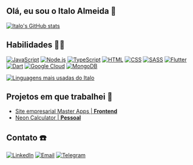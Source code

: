 ## Olá, eu sou o Italo Almeida 👋

[![Italo's GitHub stats](https://github-readme-stats.vercel.app/api?username=italoalmeida253&theme=dark)]()

## Habilidades 👨‍💻
[![JavaScript](https://img.shields.io/badge/JavaScript-F7DF1E?style=for-the-badge&logo=javascript&logoColor=black)]()
[![Node.js](https://img.shields.io/badge/Node.js-43853D?style=for-the-badge&logo=node.js&logoColor=white)]()
[![TypeScript](https://img.shields.io/badge/TypeScript-007ACC?style=for-the-badge&logo=typescript&logoColor=white)]()
[![HTML](https://img.shields.io/badge/HTML5-E34F26?style=for-the-badge&logo=html5&logoColor=white)]()
[![CSS](https://img.shields.io/badge/CSS3-1572B6?style=for-the-badge&logo=css3&logoColor=white)]()
[![SASS](https://img.shields.io/badge/Sass-CC6699?style=for-the-badge&logo=sass&logoColor=white)]()
[![Flutter](https://img.shields.io/badge/Flutter-02569B?style=for-the-badge&logo=flutter&logoColor=white)]()
[![Dart](https://img.shields.io/badge/Dart-0175C2?style=for-the-badge&logo=dart&logoColor=white)]()
[![Google Cloud](https://img.shields.io/badge/Google_Cloud-4285F4?style=for-the-badge&logo=google-cloud&logoColor=white)]()
[![MongoDB](https://img.shields.io/badge/MongoDB-4EA94B?style=for-the-badge&logo=mongodb&logoColor=white)]()

[![Linguagens mais usadas do Italo](https://github-readme-stats.vercel.app/api/top-langs/?username=italoalmeida253&layout=compact)]()

## Projetos em que trabalhei 🚧
- [Site empresarial Master Apps | **Frontend**](https://master-apps-it.firebaseapp.com/)
- [Neon Calculator | **Pessoal**](https://italoalmeida253.github.io/neon-calculator/)

## Contato ☎️

[![LinkedIn](https://img.shields.io/badge/LinkedIn-0077B5?style=for-the-badge&logo=linkedin&logoColor=white)](https://www.linkedin.com/in/italoa-dev/)
[![Email](https://img.shields.io/badge/Gmail-D14836?style=for-the-badge&logo=gmail&logoColor=white)](mailto:italoa.dev@gmail.com)
[![Telegram](https://img.shields.io/badge/Telegram-2CA5E0?style=for-the-badge&logo=telegram&logoColor=white)](https://t.me/italoalmeida253/)
